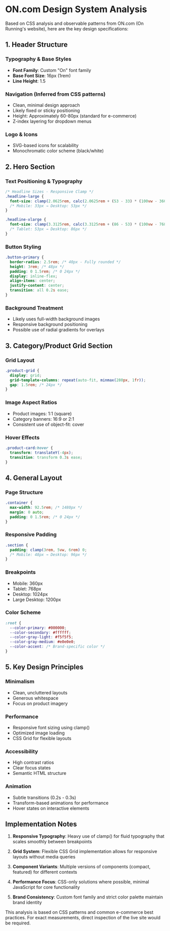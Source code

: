 # ON.com Design System Analysis

Based on CSS analysis and observable patterns from ON.com (On Running's website), here are the key design specifications:

## 1. Header Structure

### Typography & Base Styles
- **Font Family**: Custom "On" font family
- **Base Font Size**: 16px (1rem)
- **Line Height**: 1.5

### Navigation (Inferred from CSS patterns)
- Clean, minimal design approach
- Likely fixed or sticky positioning
- Height: Approximately 60-80px (standard for e-commerce)
- Z-index layering for dropdown menus

### Logo & Icons
- SVG-based icons for scalability
- Monochromatic color scheme (black/white)

## 2. Hero Section

### Text Positioning & Typography
```css
/* Headline Sizes - Responsive Clamp */
.headline-large {
  font-size: clamp(2.0625rem, calc(2.0625rem + (53 - 33) * (100vw - 360px) / (1200 - 360)), 3.3125rem);
  /* Mobile: 33px → Desktop: 53px */
}

.headline-xlarge {
  font-size: clamp(3.3125rem, calc(3.3125rem + (86 - 53) * (100vw - 768px) / (1200 - 768)), 5.375rem);
  /* Tablet: 53px → Desktop: 86px */
}
```

### Button Styling
```css
.button-primary {
  border-radius: 2.5rem; /* 40px - Fully rounded */
  height: 3rem; /* 48px */
  padding: 0 1.5rem; /* 0 24px */
  display: inline-flex;
  align-items: center;
  justify-content: center;
  transition: all 0.2s ease;
}
```

### Background Treatment
- Likely uses full-width background images
- Responsive background positioning
- Possible use of radial gradients for overlays

## 3. Category/Product Grid Section

### Grid Layout
```css
.product-grid {
  display: grid;
  grid-template-columns: repeat(auto-fit, minmax(280px, 1fr));
  gap: 1.5rem; /* 24px */
}
```

### Image Aspect Ratios
- Product images: 1:1 (square)
- Category banners: 16:9 or 2:1
- Consistent use of object-fit: cover

### Hover Effects
```css
.product-card:hover {
  transform: translateY(-4px);
  transition: transform 0.3s ease;
}
```

## 4. General Layout

### Page Structure
```css
.container {
  max-width: 92.5rem; /* 1480px */
  margin: 0 auto;
  padding: 0 1.5rem; /* 0 24px */
}
```

### Responsive Padding
```css
.section {
  padding: clamp(3rem, 5vw, 6rem) 0;
  /* Mobile: 48px → Desktop: 96px */
}
```

### Breakpoints
- Mobile: 360px
- Tablet: 768px
- Desktop: 1024px
- Large Desktop: 1200px

### Color Scheme
```css
:root {
  --color-primary: #000000;
  --color-secondary: #ffffff;
  --color-gray-light: #f5f5f5;
  --color-gray-medium: #e0e0e0;
  --color-accent: /* Brand-specific color */
}
```

## 5. Key Design Principles

### Minimalism
- Clean, uncluttered layouts
- Generous whitespace
- Focus on product imagery

### Performance
- Responsive font sizing using clamp()
- Optimized image loading
- CSS Grid for flexible layouts

### Accessibility
- High contrast ratios
- Clear focus states
- Semantic HTML structure

### Animation
- Subtle transitions (0.2s - 0.3s)
- Transform-based animations for performance
- Hover states on interactive elements

## Implementation Notes

1. **Responsive Typography**: Heavy use of clamp() for fluid typography that scales smoothly between breakpoints

2. **Grid System**: Flexible CSS Grid implementation allows for responsive layouts without media queries

3. **Component Variants**: Multiple versions of components (compact, featured) for different contexts

4. **Performance Focus**: CSS-only solutions where possible, minimal JavaScript for core functionality

5. **Brand Consistency**: Custom font family and strict color palette maintain brand identity

This analysis is based on CSS patterns and common e-commerce best practices. For exact measurements, direct inspection of the live site would be required.